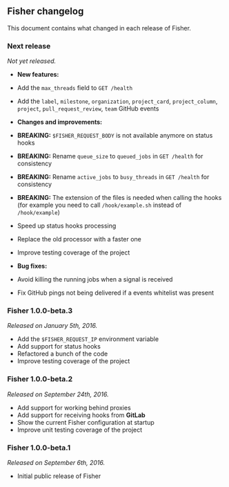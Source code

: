 ## Fisher changelog

This document contains what changed in each release of Fisher.

### Next release

*Not yet released.*

* **New features:**

 * Add the `max_threads` field to `GET /health`
 * Add the `label`, `milestone`, `organization`, `project_card`,
   `project_column`, `project`, `pull_request_review`, `team` GitHub events

* **Changes and improvements:**

 * **BREAKING:** `$FISHER_REQUEST_BODY` is not available anymore on status
   hooks
 * **BREAKING:** Rename `queue_size` to `queued_jobs` in `GET /health` for
   consistency
 * **BREAKING:** Rename `active_jobs` to `busy_threads` in `GET /health` for
  consistency
 * **BREAKING:** The extension of the files is needed when calling the hooks
  (for example you need to call `/hook/example.sh` instead of `/hook/example`)
 * Speed up status hooks processing
 * Replace the old processor with a faster one
 * Improve testing coverage of the project

* **Bug fixes:**

 * Avoid killing the running jobs when a signal is received
 * Fix GitHub pings not being delivered if a events whitelist was present

### Fisher 1.0.0-beta.3

*Released on January 5th, 2016.*

* Add the `$FISHER_REQUEST_IP` environment variable
* Add support for status hooks
* Refactored a bunch of the code
* Improve testing coverage of the project

### Fisher 1.0.0-beta.2

*Released on September 24th, 2016.*

* Add support for working behind proxies
* Add support for receiving hooks from **GitLab**
* Show the current Fisher configuration at startup
* Improve unit testing coverage of the project

### Fisher 1.0.0-beta.1

*Released on September 6th, 2016.*

* Initial public release of Fisher
